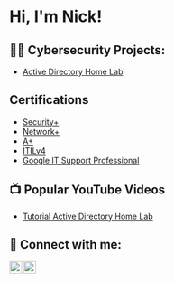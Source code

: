 # Hi, I'm Nick!

## 👨‍💻 Cybersecurity Projects:

- [Active Directory Home Lab](https://github.com/CyberCalderon/ActiveDirectoryLab/tree/main)
  
## Certifications

- [Security+](https://drive.google.com/file/d/1k3jAemlw2qMF3lVcdjQMKeQJcdmfqVsL/view?usp=drive_link)
- [Network+](https://drive.google.com/file/d/1o-BZD-ji4cLxGN50AKz2Dj4b3ftNSh9j/view?usp=sharing)
- [A+](https://drive.google.com/file/d/1fSZWQV-uUD1uX0vv5CheHGOa1nYYY5K5/view?usp=sharing)
- [ITILv4](https://drive.google.com/file/d/1K38VDoANwu8Sff5mYZDu9f5Zv-PIlMEx/view?usp=sharing)
- [Google IT Support Professional](https://coursera.org/share/3879ba7c526a7c655ba37a11ab5fa1cc)


<h2>📺 Popular YouTube Videos</h2>

- [Tutorial Active Directory Home Lab](URL)


<h2> 🤳 Connect with me:</h2>

[<img align="left" alt="JoshMadakor | YouTube" width="22px" src="https://cdn.jsdelivr.net/npm/simple-icons@v3/icons/youtube.svg" />][youtube]
[<img align="left" alt="JoshMadakor | LinkedIn" width="22px" src="https://cdn.jsdelivr.net/npm/simple-icons@v3/icons/linkedin.svg" />][linkedin]

[youtube]: https://www.youtube.com/c/joshmadakor
[linkedin]: https://www.linkedin.com/in/nicholas-calderon-52113283/

<!--
**joshmadakor1/joshmadakor1** is a ✨ _special_ ✨ repository because its `README.md` (this file) appears on your GitHub profile.

Here are some ideas to get you started:

- 🔭 I’m currently working on ...
- 🌱 I’m currently learning ...
- 👯 I’m looking to collaborate on ...
- 🤔 I’m looking for help with ...
- 💬 Ask me about ...
- 📫 How to reach me: ...
- ⚡ Fun fact: ...
-->
